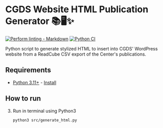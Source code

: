 # CGDS Website HTML Publication Generator 📚🖥️✨

<!-- markdown-link-check-disable -->
[![Perform linting -
Markdown](https://github.com/SeriousHorncat/uab-cgds-core-group-meeting-website/actions/workflows/linting.yml/badge.svg)](https://github.com/SeriousHorncat/uab-cgds-core-group-meeting-website/actions/workflows/linting.yml) [![Python CI](https://github.com/SeriousHorncat/uab-cgds-core-group-meeting-website/actions/workflows/python.yml/badge.svg)](https://github.com/SeriousHorncat/uab-cgds-core-group-meeting-website/actions/workflows/python.yml) <!-- markdownlint-disable-line MD013 -->
<!-- markdown-link-check-enable -->

Python script to generate stylized HTML to insert into CGDS' WordPress website from a ReadCube CSV export of the
Center's publications.

## Requirements

- [Python 3.11+](https://www.python.org/) - [Install](https://www.python.org/downloads/)

## How to run

3. Run in terminal using Python3

   ```bash
   python3 src/generate_html.py
   ```
